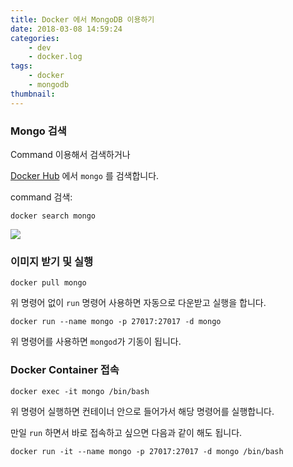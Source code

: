 ```yaml
---
title: Docker 에서 MongoDB 이용하기
date: 2018-03-08 14:59:24
categories:
    - dev
    - docker.log
tags:
    - docker
    - mongodb
thumbnail:
---
```


### Mongo 검색

Command 이용해서 검색하거나 

[Docker Hub](https://hub.docker.com/) 에서 `mongo` 를 검색합니다.

command 검색: 

```
docker search mongo
```

![](/images/dev/docker.log/docker-mongodb.png)


### 이미지 받기 및 실행

```
docker pull mongo
```
위 명령어 없이 `run` 명령어 사용하면 자동으로 다운받고 실행을 합니다.


```
docker run --name mongo -p 27017:27017 -d mongo
```
위 명령어를 사용하면 `mongod`가 기동이 됩니다.


### Docker Container 접속

```
docker exec -it mongo /bin/bash
```
위 명령어 실행하면 컨테이너 안으로 들어가서 해당 명령어를 실행합니다.


만일 `run` 하면서 바로 접속하고 싶으면 다음과 같이 해도 됩니다.
```
docker run -it --name mongo -p 27017:27017 -d mongo /bin/bash
```


